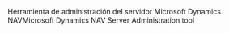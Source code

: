 <span data-ttu-id="f6967-101">Herramienta de administración del servidor Microsoft Dynamics NAV</span><span class="sxs-lookup"><span data-stu-id="f6967-101">Microsoft Dynamics NAV Server Administration tool</span></span>